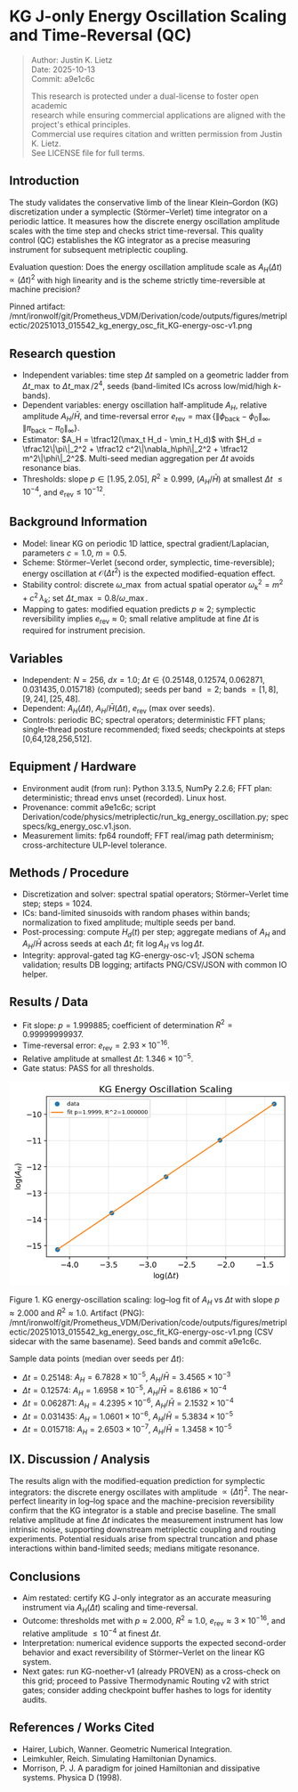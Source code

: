 # KG J-only Energy Oscillation Scaling and Time-Reversal (QC)

> Author: Justin K. Lietz  
> Date: 2025-10-13  
> Commit: a9e1c6c  
>
> This research is protected under a dual-license to foster open academic  
> research while ensuring commercial applications are aligned with the project's ethical principles.  
> Commercial use requires citation and written permission from Justin K. Lietz.  
> See LICENSE file for full terms.  

## Introduction

The study validates the conservative limb of the linear Klein–Gordon (KG) discretization under a symplectic (Störmer–Verlet) time integrator on a periodic lattice. It measures how the discrete energy oscillation amplitude scales with the time step and checks strict time-reversal. This quality control (QC) establishes the KG integrator as a precise measuring instrument for subsequent metriplectic coupling.

Evaluation question: Does the energy oscillation amplitude scale as $A_H(\Delta t) \propto (\Delta t)^2$ with high linearity and is the scheme strictly time-reversible at machine precision?

Pinned artifact: /mnt/ironwolf/git/Prometheus_VDM/Derivation/code/outputs/figures/metriplectic/20251013_015542_kg_energy_osc_fit_KG-energy-osc-v1.png

## Research question

- Independent variables: time step $\Delta t$ sampled on a geometric ladder from $\Delta t\_\max$ to $\Delta t\_\max/2^4$, seeds (band-limited ICs across low/mid/high $k$-bands).
- Dependent variables: energy oscillation half-amplitude $A_H$, relative amplitude $A_H/\bar H$, and time-reversal error $e_{\mathrm{rev}} = \max\{\|\phi_\text{back}-\phi_0\|_\infty,\,\|\pi_\text{back}-\pi_0\|_\infty\}$.
- Estimator: $A_H = \tfrac12(\max_t H_d - \min_t H_d)$ with $H_d = \tfrac12\|\pi\|_2^2 + \tfrac12 c^2\|\nabla_h\phi\|_2^2 + \tfrac12 m^2\|\phi\|_2^2$. Multi-seed median aggregation per $\Delta t$ avoids resonance bias.
- Thresholds: slope $p\in[1.95,2.05]$, $R^2\ge 0.999$, $(A_H/\bar H)$ at smallest $\Delta t$ $\le 10^{-4}$, and $e_{\mathrm{rev}}\le 10^{-12}$.

## Background Information

- Model: linear KG on periodic 1D lattice, spectral gradient/Laplacian, parameters $c=1.0$, $m=0.5$.
- Scheme: Störmer–Verlet (second order, symplectic, time-reversible); energy oscillation at $\mathcal{O}(\Delta t^2)$ is the expected modified-equation effect.
- Stability control: discrete $\omega\_\max$ from actual spatial operator $\omega_k^2 = m^2 + c^2\,\lambda_k$; set $\Delta t\_\max = 0.8/\omega\_\max$.
- Mapping to gates: modified equation predicts $p\approx 2$; symplectic reversibility implies $e_{\mathrm{rev}}\approx 0$; small relative amplitude at fine $\Delta t$ is required for instrument precision.

## Variables

- Independent: $N=256$, $dx=1.0$; $\Delta t\in\{0.25148, 0.12574, 0.062871, 0.031435, 0.015718\}$ (computed); seeds per band $=2$; bands $=[1,8],[9,24],[25,48]$.
- Dependent: $A_H(\Delta t)$, $A_H/\bar H(\Delta t)$, $e_{\mathrm{rev}}$ (max over seeds).
- Controls: periodic BC; spectral operators; deterministic FFT plans; single-thread posture recommended; fixed seeds; checkpoints at steps [0,64,128,256,512].

## Equipment / Hardware

- Environment audit (from run): Python 3.13.5, NumPy 2.2.6; FFT plan: deterministic; thread envs unset (recorded). Linux host.
- Provenance: commit a9e1c6c; script Derivation/code/physics/metriplectic/run_kg_energy_oscillation.py; spec specs/kg_energy_osc.v1.json.
- Measurement limits: fp64 roundoff; FFT real/imag path determinism; cross-architecture ULP-level tolerance.

## Methods / Procedure

- Discretization and solver: spectral spatial operators; Störmer–Verlet time step; steps = 1024.
- ICs: band-limited sinusoids with random phases within bands; normalization to fixed amplitude; multiple seeds per band.
- Post-processing: compute $H_d(t)$ per step; aggregate medians of $A_H$ and $A_H/\bar H$ across seeds at each $\Delta t$; fit $\log A_H$ vs $\log \Delta t$.
- Integrity: approval-gated tag KG-energy-osc-v1; JSON schema validation; results DB logging; artifacts PNG/CSV/JSON with common IO helper.

## Results / Data

- Fit slope: $p = 1.999885$; coefficient of determination $R^2 = 0.99999999937$.
- Time-reversal error: $e_{\mathrm{rev}} = 2.93\times 10^{-16}$.
- Relative amplitude at smallest $\Delta t$: $1.346\times 10^{-5}$.
- Gate status: PASS for all thresholds.

![KG Energy Osc Fit](20251013_015542_kg_energy_osc_fit_KG-energy-osc-v1.png)

Figure 1. KG energy-oscillation scaling: log–log fit of $A_H$ vs $\Delta t$ with slope $p\approx 2.000$ and $R^2\approx 1.0$. Artifact (PNG): /mnt/ironwolf/git/Prometheus_VDM/Derivation/code/outputs/figures/metriplectic/20251013_015542_kg_energy_osc_fit_KG-energy-osc-v1.png (CSV sidecar with the same basename). Seed bands and commit a9e1c6c.

Sample data points (median over seeds per $\Delta t$):

- $\Delta t=0.25148$: $A_H=6.7828\times 10^{-5}$, $A_H/\bar H=3.4565\times 10^{-3}$
- $\Delta t=0.12574$: $A_H=1.6958\times 10^{-5}$, $A_H/\bar H=8.6186\times 10^{-4}$
- $\Delta t=0.062871$: $A_H=4.2395\times 10^{-6}$, $A_H/\bar H=2.1532\times 10^{-4}$
- $\Delta t=0.031435$: $A_H=1.0601\times 10^{-6}$, $A_H/\bar H=5.3834\times 10^{-5}$
- $\Delta t=0.015718$: $A_H=2.6503\times 10^{-7}$, $A_H/\bar H=1.3458\times 10^{-5}$

## IX. Discussion / Analysis

The results align with the modified-equation prediction for symplectic integrators: the discrete energy oscillates with amplitude $\propto (\Delta t)^2$. The near-perfect linearity in log–log space and the machine-precision reversibility confirm that the KG integrator is a stable and precise baseline. The small relative amplitude at fine $\Delta t$ indicates the measurement instrument has low intrinsic noise, supporting downstream metriplectic coupling and routing experiments. Potential residuals arise from spectral truncation and phase interactions within band-limited seeds; medians mitigate resonance.

## Conclusions

- Aim restated: certify KG J-only integrator as an accurate measuring instrument via $A_H(\Delta t)$ scaling and time-reversal.
- Outcome: thresholds met with $p\approx 2.000$, $R^2\approx 1.0$, $e_{\mathrm{rev}}\approx 3\times 10^{-16}$, and relative amplitude $\le 10^{-4}$ at finest $\Delta t$.
- Interpretation: numerical evidence supports the expected second-order behavior and exact reversibility of Störmer–Verlet on the linear KG system.
- Next gates: run KG-noether-v1 (already PROVEN) as a cross-check on this grid; proceed to Passive Thermodynamic Routing v2 with strict gates; consider adding checkpoint buffer hashes to logs for identity audits.

## References / Works Cited

- Hairer, Lubich, Wanner. Geometric Numerical Integration.
- Leimkuhler, Reich. Simulating Hamiltonian Dynamics.
- Morrison, P. J. A paradigm for joined Hamiltonian and dissipative systems. Physica D (1998).

